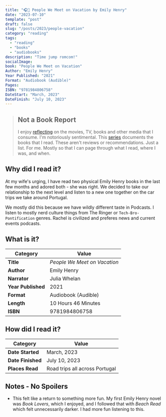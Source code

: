 ```yaml
---
title: "🎧🌴 People We Meet on Vacation by Emily Henry"
date: "2023-07-10"
template: "post"
draft: false
slug: "/posts/2023/people-vacation"
category: "reading"
tags:
  - "reading"
  - "books"
  - "audiobooks"
description: "Time jump romcom!"
socialImage:
book: "People We Meet on Vacation"
Author: "Emily Henry"
Year Published: "2021"
Format: "Audiobook (Audible)"
Pages:
ISBN: "9781984806758"
DateStart: "March, 2023"
DateFinish: "July 10, 2023"
---
```


> ## Not a Book Report
> I enjoy [reflecting](https://blog.samrhea.com/posts/2019/analyze-media-habits) on the movies, TV, books and other media that I consume. I'm notoriously sentimental. This [series](https://blog.samrhea.com/category/walkthrough) documents the books that I read. These aren't reviews or recommendations. Just a list. For me. Mostly so that I can page through what I read, where I was, and when.

## Why did I read it?
At my wife's urging, I have read two physical Emily Henry books in the last few months and adored both - she was right. We decided to take our relationship to the next level and listen to a new one together on the car trips we take around Portugal.

We mostly did this because we have wildly different taste in Podcasts. I listen to mostly nerd culture things from The Ringer or `Tech-Bro-Pontification` genres. Rachel is civilized and preferes news and current events podcasts.

## What is it?
|Category|Value|
|---|---|
|**Title**|*People We Meet on Vacation*|
|**Author**|Emily Henry|
|**Narrator**|Julia Whelan|
|**Year Published**|2021|
|**Format**|Audiobook (Audible)|
|**Length**|10 Hours 46 Minutes|
|**ISBN**|9781984806758|

## How did I read it?
|Category|Value|
|---|---|
|**Date Started**|March, 2023|
|**Date Finished**|July 10, 2023|
|**Places Read**|Road trips all across Portugal|

## Notes - No Spoilers
* This felt like a return to something more fun. My first Emily Henry novel was *Book Lovers*, which I enjoyed, and I followed that with *Beach Read* which felt unnecessarily darker. I had more fun listening to this.